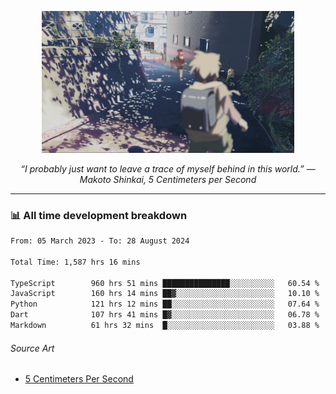 <p align="center"><img src="asset/header.jpg" width="80%"/></p>
<p align="center"><i>“I probably just want to leave a trace of myself behind in this world.” ― Makoto Shinkai, 5 Centimeters per Second</i></p>

---
<!--
<details>
  <summary>📃 My Resume</summary>

### Education

- 📖 **Computer Science**\
📆 10/2021 - present\
📍 **Thang Long University** - Hoang Mai, Hanoi, Vietnam

### Experience

<img align="right" src="https://img.shields.io/badge/Figma-F24E1E?style=flat&logo=figma&logoColor=white"/>
<img align="right" src="https://img.shields.io/badge/node.js-6DA55F?style=flat&logo=node.js&logoColor=white"/>
<img align="right" src="https://img.shields.io/badge/Next.js-black?style=flat&logo=next.js&logoColor=white"/>
<img align="right" src="https://img.shields.io/badge/TypeScript-007ACC?style=flat&logo=typescript&logoColor=white"/>


- 👨‍💻 **Frontend Web Intern**\
📆 07/2023 - present\
📍 **MQ ICT Solutions** - Hoang Mai, Hanoi, Vietnam
</details> 
-->

### 📊 All time development breakdown

<!--START_SECTION:waka-->

```txt
From: 05 March 2023 - To: 28 August 2024

Total Time: 1,587 hrs 16 mins

TypeScript        960 hrs 51 mins ███████████████░░░░░░░░░░   60.54 %
JavaScript        160 hrs 14 mins ██▓░░░░░░░░░░░░░░░░░░░░░░   10.10 %
Python            121 hrs 12 mins ██░░░░░░░░░░░░░░░░░░░░░░░   07.64 %
Dart              107 hrs 41 mins █▓░░░░░░░░░░░░░░░░░░░░░░░   06.78 %
Markdown          61 hrs 32 mins  █░░░░░░░░░░░░░░░░░░░░░░░░   03.88 %
```

<!--END_SECTION:waka-->

###### Source Art

-  [5 Centimeters Per Second](https://wallhaven.cc/w/nrowq1)


